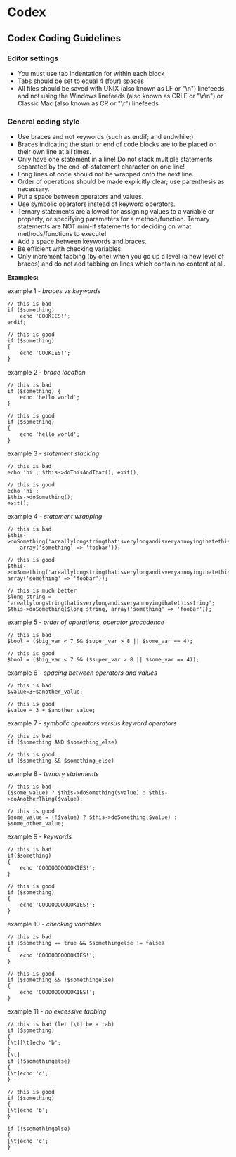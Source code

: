# Codex

## Codex Coding Guidelines

### Editor settings

* You must use tab indentation for within each block
* Tabs should be set to equal 4 (four) spaces
* All files should be saved with UNIX (also known as LF or "\n") linefeeds, and not using the Windows linefeeds (also known as CRLF or "\r\n") or Classic Mac (also known as CR or "\r") linefeeds


### General coding style

* Use braces and not keywords (such as endif; and endwhile;)
* Braces indicating the start or end of code blocks are to be placed on their own line at all times.
* Only have one statement in a line!  Do not stack multiple statements separated by the end-of-statement character on one line!
* Long lines of code should not be wrapped onto the next line.
* Order of operations should be made explicitly clear; use parenthesis as necessary.
* Put a space between operators and values.
* Use symbolic operators instead of keyword operators.
* Ternary statements are allowed for assigning values to a variable or property, or specifying parameters for a method/function.  Ternary statements are NOT mini-if statements for deciding on what methods/functions to execute!
* Add a space between keywords and braces.
* Be efficient with checking variables.
* Only increment tabbing (by one) when you go up a level (a new level of braces) and do not add tabbing on lines which contain no content at all.

**Examples:**

example 1 - *braces vs keywords*

	// this is bad
	if ($something)
		echo 'COOKIES!';
	endif;

	// this is good
	if ($something)
	{
		echo 'COOKIES!';
	}

example 2 - *brace location*

	// this is bad
	if ($something) {
		echo 'hello world';
	}

	// this is good
	if ($something)
	{
		echo 'hello world';
	}

example 3 - *statement stacking*

	// this is bad
	echo 'hi'; $this->doThisAndThat(); exit();

	// this is good
	echo 'hi';
	$this->doSomething();
	exit();

example 4 - *statement wrapping*

	// this is bad
	$this->doSomething('areallylongstringthatisverylongandisveryannoyingihatethisstring',
		array('something' => 'foobar'));

	// this is good
	$this->doSomething('areallylongstringthatisverylongandisveryannoyingihatethisstring', array('something' => 'foobar'));

	// this is much better
	$long_string = 'areallylongstringthatisverylongandisveryannoyingihatethisstring';
	$this->doSomething($long_string, array('something' => 'foobar'));

example 5 - *order of operations, operator precedence*

	// this is bad
	$bool = ($big_var < 7 && $super_var > 8 || $some_var == 4);

	// this is good
	$bool = ($big_var < 7 && ($super_var > 8 || $some_var == 4));

example 6 - *spacing between operators and values*

	// this is bad
	$value=3+$another_value;

	// this is good
	$value = 3 + $another_value;

example 7 - *symbolic operators versus keyword operators*

	// this is bad
	if ($something AND $something_else)

	// this is good
	if ($something && $something_else)

example 8 - *ternary statements*

	// this is bad
	($some_value) ? $this->doSomething($value) : $this->doAnotherThing($value);

	// this is good
	$some_value = (!$value) ? $this->doSomething($value) : $some_other_value;

example 9 - *keywords*

	// this is bad
	if($something)
	{
		echo 'COOOOOOOOOOKIES!';
	}

	// this is good
	if ($something)
	{
		echo 'COOOOOOOOOOKIES!';
	}

example 10 - *checking variables*

	// this is bad
	if ($something == true && $somethingelse != false)
	{
		echo 'COOOOOOOOOOKIES!';
	}

	// this is good
	if ($something && !$somethingelse)
	{
		echo 'COOOOOOOOOOKIES!';
	}

example 11 - *no excessive tabbing*

	// this is bad (let [\t] be a tab)
	if ($something)
	{
	[\t][\t]echo 'b';
	}
	[\t]
	if (!$somethingelse)
	{
	[\t]echo 'c';
	}

	// this is good
	if ($something)
	{
	[\t]echo 'b';
	}

	if (!$somethingelse)
	{
	[\t]echo 'c';
	}